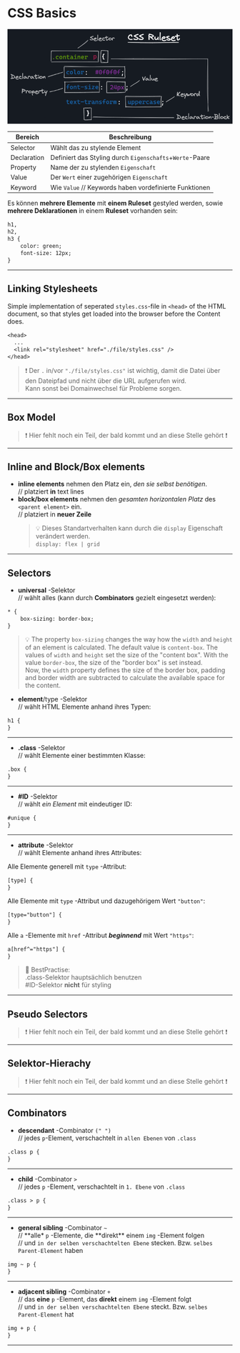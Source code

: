 # CSS Basics

![CSS Ruleset](./img/css_ruleset.png)

| Bereich     | Beschreibung                                             |
| ----------- | -------------------------------------------------------- |
| Selector    | Wählt das zu stylende Element                            |
| Declaration | Definiert das Styling durch `Eigenschafts`+`Werte`-Paare |
| Property    | Name der zu stylenden `Eigenschaft`                      |
| Value       | Der `Wert` einer zugehörigen `Eigenschaft`               |
| Keyword     | Wie `Value` // Keywords haben vordefinierte Funktionen   |

Es können **mehrere Elemente** mit **einem Ruleset** gestyled werden, sowie **mehrere Deklarationen** in einem **Ruleset** vorhanden sein:

```
h1,
h2,
h3 {
    color: green;
    font-size: 12px;
}
```

---

## Linking Stylesheets

Simple implementation of seperated `styles.css`-file in `<head>` of the HTML document, so that styles get loaded into the browser before the Content does.

```
<head>
  ...
  <link rel="stylesheet" href="./file/styles.css" />
</head>
```

> ❗️ Der `.` in/vor `"./file/styles.css"` ist wichtig, damit die Datei über den Dateipfad und nicht über die URL aufgerufen wird.  
> Kann sonst bei Domainwechsel für Probleme sorgen.

---

## Box Model

> ❗️ Hier fehlt noch ein Teil, der bald kommt und an diese Stelle gehört ❗️

---

## Inline and Block/Box elements

- **inline elements** nehmen den Platz ein, _den sie selbst benötigen_.  
   // platziert **in** text lines
- **block/box elements** nehmen den _gesamten horizontalen Platz_ des `<parent element>` ein.  
   // platziert in **neuer Zeile**
  > 💡 Dieses Standartverhalten kann durch die `display` Eigenschaft verändert werden.  
  > `display: flex | grid`

---

## Selectors

- **universal** -Selektor  
  // wählt alles (kann durch **Combinators** gezielt eingesetzt werden):

```
* {
    box-sizing: border-box;
}
```

> 💡 The property `box-sizing` changes the way how the `width` and `height` of an element is calculated.
> The default value is `content-box`. The values of `width` and `height` set the size of the "content
> box". With the value `border-box`, the size of the "border box" is set instead.  
> Now, the `width` property defines the size of the border box, padding and border width are subtracted to calculate the available space for the content.

- **element**/type -Selektor  
  // wählt HTML Elemente anhand ihres Typen:

```
h1 {
}
```

---

- **.class** -Selektor  
  // wählt Elemente einer bestimmten Klasse:

```
.box {
}
```

---

- **#ID** -Selektor  
  // wählt _ein Element_ mit eindeutiger ID:

```
#unique {
}
```

---

- **attribute** -Selektor  
  // wählt Elemente anhand ihres Attributes:

Alle Elemente generell mit `type` -Attribut:

```
[type] {
}
```

Alle Elemente mit `type` -Attribut und dazugehörigem Wert `"button"`:

```
[type="button"] {
}
```

Alle `a` -Elemente mit `href` -Attribut **_beginnend_** mit Wert `"https"`:

```
a[href^="https"] {
}
```

> 🧩 BestPractise:  
> .class-Selektor hauptsächlich benutzen  
> #ID-Selektor **nicht** für styling

---

## Pseudo Selectors

> ❗️ Hier fehlt noch ein Teil, der bald kommt und an diese Stelle gehört ❗️

---

## Selektor-Hierachy

> ❗️ Hier fehlt noch ein Teil, der bald kommt und an diese Stelle gehört ❗️

---

## Combinators

- **descendant** -Combinator `(" ")`  
  // jedes `p`-Element, verschachtelt in `allen Ebenen` von `.class`

```
.class p {
}
```

---

- **child** -Combinator `>`  
  // jedes `p` -Element, verschachtelt in `1. Ebene` von `.class`

```
.class > p {
}
```

---

- **general sibling** -Combinator `~`  
  // **alle\* `p` -Elemente, die **direkt\*\* einem `img` -Element folgen  
  // und `in der selben verschachtelten Ebene` stecken. Bzw. `selbes Parent-Element` haben

```
img ~ p {
}
```

---

- **adjacent sibling** -Combinator `+`  
  // das **eine** `p` -Element, das **direkt** einem `img` -Element folgt  
  // und `in der selben verschachtelten Ebene` steckt. Bzw. `selbes Parent-Element` hat

```
img + p {
}
```

---
